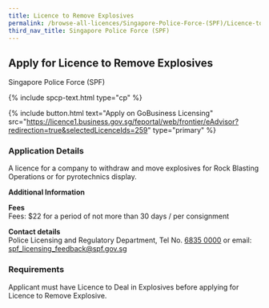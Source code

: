 ```yaml
---
title: Licence to Remove Explosives
permalink: /browse-all-licences/Singapore-Police-Force-(SPF)/Licence-to-Remove-Explosives
third_nav_title: Singapore Police Force (SPF)
---
```


## Apply for Licence to Remove Explosives

Singapore Police Force (SPF)

{% include spcp-text.html type="cp" %}

{% include button.html text="Apply on GoBusiness Licensing" src="https://licence1.business.gov.sg/feportal/web/frontier/eAdvisor?redirection=true&selectedLicenceIds=259" type="primary" %}

<H3>Application Details</H3>

<p>A licence for a company to withdraw and move explosives for Rock Blasting Operations or for pyrotechnics display.</p>

<strong>Additional Information</strong>

<p><strong>Fees</strong><br>
Fees: $22 for a period of not more than 30 days / per consignment</p>

<p><strong>Contact details</strong><br>Police Licensing and Regulatory Department, Tel No. <a href="tel:6835 0000">6835 0000</a> or email: <a href="mailto:spf_licensing_feedback@spf.gov.sg">spf_licensing_feedback@spf.gov.sg</a></p>



<H3>Requirements</H3>

<p>Applicant must have Licence to Deal in Explosives before applying for Licence to Remove Explosive.</p>

